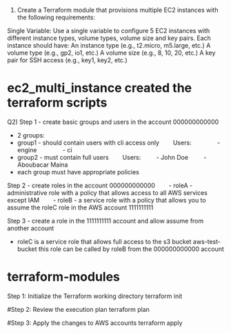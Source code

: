 1) Create a Terraform module that provisions multiple EC2 instances with the following requirements:

 

Single Variable: Use a single variable to configure 5 EC2 instances with different instance types, volume types, volume size and key pairs.
Each instance should have:
An instance type (e.g., t2.micro, m5.large, etc.)
A volume type (e.g., gp2, io1, etc.)
A volume size (e.g., 8, 10, 20, etc.)
A key pair for SSH access (e.g., key1, key2, etc.)

 # ec2_multi_instance created the terraform scripts

Q2) Step 1 - create basic groups and users in the account 000000000000
- 2 groups:
- group1 - should contain users with cli access only
  Users:
    - engine
    - ci
- group2 - must contain full users
  Users:
   - John Doe
   - Aboubacar Maina
- each group must have appropriate policies

 

Step 2 - create roles in the account 000000000000
  - roleA - administrative role with a policy that allows access to all AWS services except
IAM
  - roleB - a service role with a policy that allows you to assume the roleC role in the AWS
account 1111111111

 

Step 3 - create a role in the 1111111111 account and allow assume from another account
- roleC is a service role that allows full access to the s3 bucket aws-test-bucket
  this role can be called by roleB from the 000000000000 account

 


# terraform-modules
Step 1: Initialize the Terraform working directory
terraform init

#Step 2: Review the execution plan
terraform plan

#Step 3: Apply the changes to  AWS accounts
terraform apply 
